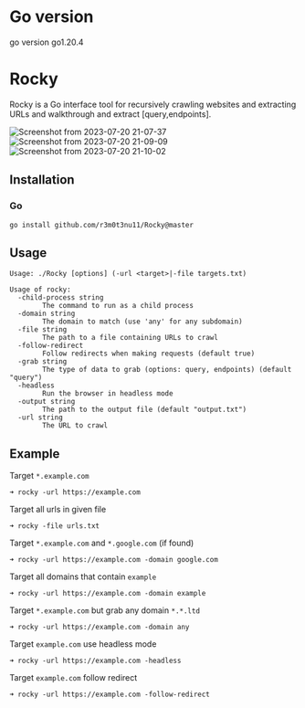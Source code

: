 # Go version

go version go1.20.4 

# Rocky
Rocky is a Go interface tool for recursively crawling websites and extracting URLs and walkthrough and extract [query,endpoints].

![Screenshot from 2023-07-20 21-07-37](https://github.com/r3m0t3nu11/Rocky/assets/26588044/0b1db9a8-fb03-4052-ad5d-de65c38a2881)
![Screenshot from 2023-07-20 21-09-09](https://github.com/r3m0t3nu11/Rocky/assets/26588044/2db89224-27f0-48ed-a3d3-63ff6f23852b)
![Screenshot from 2023-07-20 21-10-02](https://github.com/r3m0t3nu11/Rocky/assets/26588044/c0dc9d49-e72c-4e32-8c88-acc115ec36a1)

## Installation

### Go
```
go install github.com/r3m0t3nu11/Rocky@master
```

## Usage
```
Usage: ./Rocky [options] (-url <target>|-file targets.txt)

Usage of rocky:
  -child-process string
    	The command to run as a child process
  -domain string
    	The domain to match (use 'any' for any subdomain)
  -file string
    	The path to a file containing URLs to crawl
  -follow-redirect
    	Follow redirects when making requests (default true)
  -grab string
    	The type of data to grab (options: query, endpoints) (default "query")
  -headless
    	Run the browser in headless mode
  -output string
    	The path to the output file (default "output.txt")
  -url string
    	The URL to crawl

```



## Example

Target `*.example.com`
```
➜ rocky -url https://example.com
``` 



Target all urls in given file
```
➜ rocky -file urls.txt
```

Target `*.example.com` and `*.google.com` (if found)
```
➜ rocky -url https://example.com -domain google.com
```

Target all domains that contain `example`
```
➜ rocky -url https://example.com -domain example
```

Target `*.example.com` but grab any domain `*.*.ltd`  
```
➜ rocky -url https://example.com -domain any
```
Target `example.com` use headless mode 
```
➜ rocky -url https://example.com -headless
```

Target `example.com` follow redirect 
```
➜ rocky -url https://example.com -follow-redirect
```
